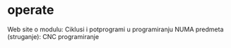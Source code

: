 # operate
Web site o modulu: Ciklusi i potprogrami u programiranju NUMA predmeta (struganje): CNC programiranje 

